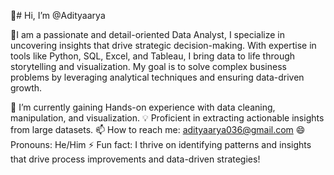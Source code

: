 👋# Hi, I’m @Adityaarya 

👀I am a passionate and detail-oriented Data Analyst, I specialize in uncovering insights that drive strategic decision-making. With expertise in tools like Python, SQL, Excel, and Tableau, I bring data to life through storytelling and visualization. My goal is to solve complex business problems by leveraging analytical techniques and ensuring data-driven growth.

🌱 I’m currently gaining Hands-on experience with data cleaning, manipulation, and visualization.
💡 Proficient in extracting actionable insights from large datasets.
📫 How to reach me: adityaarya036@gmail.com 
😄 Pronouns: He/Him
⚡ Fun fact: I thrive on identifying patterns and insights that drive process improvements and data-driven strategies!

